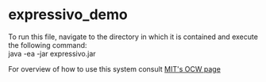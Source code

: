 # expressivo_demo
To run this file, navigate to the directory in which it is contained and execute the following command:<br>
java -ea -jar expressivo.jar

For overview of how to use this system consult <a href="https://ocw.mit.edu/ans7870/6/6.005/s16/psets/ps3/#overview">MIT's OCW page</a>
